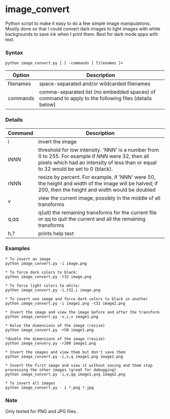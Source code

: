 # image_convert

Python script to make it easy to do a few simple image manipulations.  Mostly done so that I could convert dark images to light images with white backgrounds to save ink when I print them.  Best for dark mode apps with text.



### Syntax

```
python image_convert.py [ [ -commands ] filenames ]+
```

| Option    | Description                                                  |
| --------- | ------------------------------------------------------------ |
| filenames | space-separated and/or wildcarded filenames                  |
| commands  | comma-separated list (no embedded spaces) of command to apply to the following files (details below) |


 		

### Details

| Command | Description                                                  |
| ------- | ------------------------------------------------------------ |
| i       | invert the image                                             |
| t*NNN*  | threshold for low intensity.  'NNN' is a number from 0 to 255. For example if *NNN* were 32, then all pixels which had an intensity of less than or equal to 32 would be set to 0 (black). |
| rNNN    | resize by percent. For example, if 'NNN' were 50, the height and width of the image will be halved; if 200, then the height and width would be doubled |
| v       | view the current image, possibly in the middle of all transforms |
| q,qq    | q(uit) the remaining transforms for the current file or qq to quit the current and all the remaining transforms |
| h,?     | prints help text                                             |



### Examples

    * To invert an image
    python image_convert.py -i image.png
    
    * To force dark colors to black:
    python image_convert.py -t32 image.png
    
    * To force light colors to white:
    python image_convert.py -i,t32,i image.png
    
    * To invert one image and force dark colors to black in another
    python image_convert.py -i image1.png -t32 image2.png
    
    * Invert the image and view the image before and after the transform
    python image_convert.py -v,i,v image1.png
    
    * Halve the dimensions of the image (resize)
    python image_convert.py -r50 image1.png
    
    *double the dimensions of the image (resize)
    python image_convery.py -r200 image1.png
    
    * Invert the images and view them but don't save them
    python image_convert.py -i,v,q image1.png image2.png
    
    * Invert the first image and view it without saving and them stop processing the other images (great for debugging)
    python image_convert.py -i,v,qq image1.png image2.png
    
    * To invert all images
    python image_convert.py - i *.png *.jpg

### Note

Only tested for PNG and JPG files.